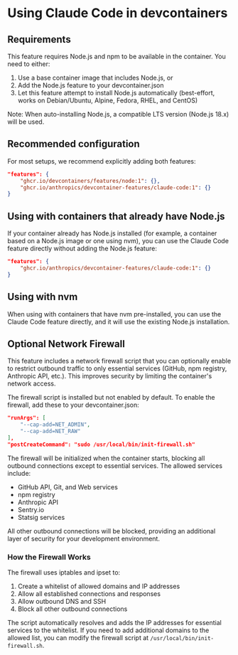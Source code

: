 # Using Claude Code in devcontainers

## Requirements

This feature requires Node.js and npm to be available in the container. You need to either:

1. Use a base container image that includes Node.js, or
2. Add the Node.js feature to your devcontainer.json
3. Let this feature attempt to install Node.js automatically (best-effort, works on Debian/Ubuntu, Alpine, Fedora, RHEL, and CentOS)

Note: When auto-installing Node.js, a compatible LTS version (Node.js 18.x) will be used.

## Recommended configuration

For most setups, we recommend explicitly adding both features:

```json
"features": {
    "ghcr.io/devcontainers/features/node:1": {},
    "ghcr.io/anthropics/devcontainer-features/claude-code:1": {}
}
```

## Using with containers that already have Node.js

If your container already has Node.js installed (for example, a container based on a Node.js image or one using nvm), you can use the Claude Code feature directly without adding the Node.js feature:

```json
"features": {
    "ghcr.io/anthropics/devcontainer-features/claude-code:1": {}
}
```

## Using with nvm

When using with containers that have nvm pre-installed, you can use the Claude Code feature directly, and it will use the existing Node.js installation.

## Optional Network Firewall

This feature includes a network firewall script that you can optionally enable to restrict outbound traffic to only essential services (GitHub, npm registry, Anthropic API, etc.). This improves security by limiting the container's network access.

The firewall script is installed but not enabled by default. To enable the firewall, add these to your devcontainer.json:

```json
"runArgs": [
    "--cap-add=NET_ADMIN",
    "--cap-add=NET_RAW"
],
"postCreateCommand": "sudo /usr/local/bin/init-firewall.sh"
```

The firewall will be initialized when the container starts, blocking all outbound connections except to essential services. The allowed services include:

- GitHub API, Git, and Web services
- npm registry
- Anthropic API
- Sentry.io
- Statsig services

All other outbound connections will be blocked, providing an additional layer of security for your development environment.

### How the Firewall Works

The firewall uses iptables and ipset to:

1. Create a whitelist of allowed domains and IP addresses
2. Allow all established connections and responses
3. Allow outbound DNS and SSH
4. Block all other outbound connections

The script automatically resolves and adds the IP addresses for essential services to the whitelist. If you need to add additional domains to the allowed list, you can modify the firewall script at `/usr/local/bin/init-firewall.sh`.

